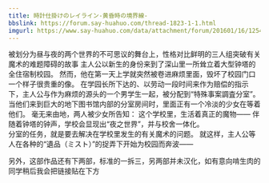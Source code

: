 ```yaml
---
title: 時計仕掛けのレイライン-黄昏時の境界線-
bbslink: https://forum.say-huahuo.com/thread-1823-1-1.html
imgurl: https://www.say-huahuo.com/data/attachment/forum/201601/16/125458gvu5vepvj4cuvlpj.jpg
---
```


被划分为昼与夜的两个世界的不可思议的舞台上，性格对比鲜明的三人组突破有关魔术的难题障碍的故事
  主人公以新生的身份来到了深山里一所耸立着大型钟塔的全住宿制校园。
 然而，他在第一天上学就突然被卷进麻烦里面，毁坏了校园门口一个样子很贵重的像。
 在学园长所下达的、以劳动一段时间来作为赔偿的指示下，主人公与作为麻烦的源头的一个男学生一起，被分配到“特殊事案調査分室”。
  当他们来到巨大的地下图书馆内部的分室房间时，里面正有一个冷淡的少女在等着他们。
 毫无来由地，两人被少女所告知： 这个学校里，生活着真正的魔物—— 
伴随着钟塔的钟声，学校会显现出“夜之世界”，并与校舍一体化。  
分室的任务，就是要去解决在学校里发生的有关魔术的问题。
 就这样，主人公等人在各种的“遺品（ミスト）”的捉弄下开始为校园而奔波——

另外，这部作品还有下两部，标准的一拆三，另两部并未汉化，如有意向啃生肉的同学稍后我会把链接贴在下方<!--more-->
